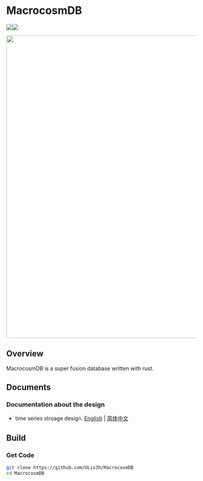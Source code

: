 <h1 align<h1 align="left">MacrocosmDB </h1>
<img src="https://app.travis-ci.com/ULis3h/MacrocosmDB.svg?branch=main"/><img src="https://img.shields.io/github/stars/ULis3h/MacrocosmDB" />
<p align="left">
    <img width="800" src="doc/res/front.png">
</p>  


## Overview
MacrocosmDB is a super fusion database written with rust.    
## Documents
### Documentation about the design
- time series stroage design. [English](doc/develop/ts_storage_engine.md) | [简体中文](doc/develop/ts_stroage_engine_zhCN.md)

## Build

### Get Code

```bash
git clone https://github.com/ULis3h/MacrocosmDB
cd MacrocosmDB
```
